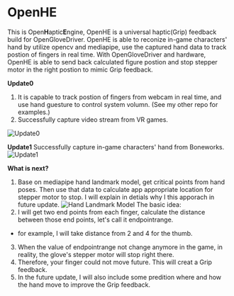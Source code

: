 # OpenHE
This is Open**H**aptic**E**ngine, OpenHE is a universal haptic(Grip) feedback build for OpenGloveDriver. OpenHE is able to reconize in-game characters' hand by utilize opencv and mediapipe, use the captured hand data to track postion of fingers in real time. With OpenGloveDriver and hardware, OpenHE is able to send back calculated figure postion and stop stepper motor in the right postion to mimic Grip feedback. 

**Update0**

1.  It is capable to track postion of fingers from webcam in real time, and use hand guesture to control system volumn. (See my other repo for examples.)
2.  Successfully capture video stream from VR games.

![Update0](https://github.com/RyanPiao/WindowCapture/blob/main/screenshots/WindowCapture.png)

**Update1**
Successfully capture in-game characters' hand from Boneworks.
![Update1](https://github.com/RyanPiao/WindowCapture/blob/main/screenshots/in-game-hand-tranking.png)

**What is next?**
1. Base on mediapipe hand landmark model, get critical points from hand poses. Then use that data to calculate app appropriate location for stepper motor to stop. I will explain in detials why I this apporach in future update.
![Hand Landmark Model](https://google.github.io/mediapipe/images/mobile/hand_landmarks.pngg)
 The basic idea:
 1. I will get two end points from each finger, calculate the distance between those end points, let's call it endpointrange. 
  - for example, I will take distance from 2 and 4 for the thumb.
 3. When the value of endpointrange not change anymore in the game, in reality, the glove's stepper motor will stop right there. 
 4. Therefore, your finger could not move future. This will creat a Grip feedback. 
 5. In the future update, I will also include  some predition where and how the hand move to improve the Grip feedback. 
